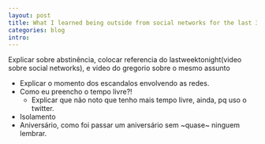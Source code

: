 ```yaml
---
layout: post
title: What I learned being outside from social networks for the last 3 months
categories: blog
intro: 
---
```


Explicar sobre abstinência, colocar referencia do lastweektonight(video sobre social networks), e video do gregorio sobre o mesmo assunto

- Explicar o momento dos escandalos envolvendo as redes.
- Como eu preencho o tempo livre?!
  - Explicar que não noto que tenho mais tempo livre, ainda, pq uso o twitter.
- Isolamento
- Aniversário, como foi passar um aniversário sem ~quase~ ninguem lembrar.
